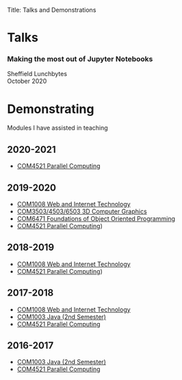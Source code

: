 Title: Talks and Demonstrations

# Talks

### Making the most out of Jupyter Notebooks
Sheffield Lunchbytes  
October 2020

# Demonstrating
Modules I have assisted in teaching

## 2020-2021

- [COM4521 Parallel Computing](http://paulrichmond.shef.ac.uk/teaching/COM4521/)

## 2019-2020

- [COM1008 Web and Internet Technology](https://www.dcs.sheffield.ac.uk/intranet/teaching/public/modules/level1/com1008.html)
- [COM3503/4503/6503 3D Computer Graphics](https://www.sheffield.ac.uk/meng-engineering/current/modules/com4503#tab00)
- [COM6471 Foundations of Object Oriented Programming](https://www.dcs.sheffield.ac.uk/intranet/teaching/public/modules/msc/com6471.html)
- [COM4521 Parallel Computing](http://paulrichmond.shef.ac.uk/teaching/COM4521/))

## 2018-2019

- [COM1008 Web and Internet Technology](https://www.dcs.sheffield.ac.uk/intranet/teaching/public/modules/level1/com1008.html)
- [COM4521 Parallel Computing](http://paulrichmond.shef.ac.uk/teaching/COM4521/))

## 2017-2018

- [COM1008 Web and Internet Technology](https://www.dcs.sheffield.ac.uk/intranet/teaching/public/modules/level1/com1008.html)
- [COM1003 Java (2nd Semester)](https://www.dcs.shef.ac.uk/intranet/teaching/public/modules/level1/com1003.html)
- [COM4521 Parallel Computing](http://paulrichmond.shef.ac.uk/teaching/COM4521/)

## 2016-2017

- [COM1003 Java (2nd Semester)](https://www.dcs.shef.ac.uk/intranet/teaching/public/modules/level1/com1003.html)
- [COM4521 Parallel Computing](http://paulrichmond.shef.ac.uk/teaching/COM4521/)
